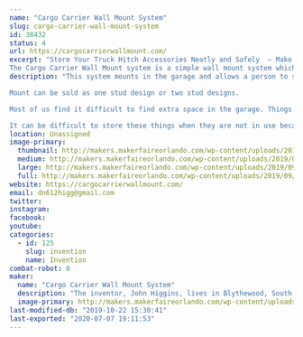 ```yaml
---
name: "Cargo Carrier Wall Mount System"
slug: cargo-carrier-wall-mount-system
id: 38432
status: 4
url: https://cargocarrierwallmount.com/
excerpt: "Store Your Truck Hitch Accessories Neatly and Safely  – Make Better Use of Space in Your Garage – Quick and Easy to Install
The Cargo Carrier Wall Mount system is a simple wall mount system which takes advantage of cargo carrier systems currently out on the market which attach to a hitch of trucks, and SUV’s. "
description: "This system mounts in the garage and allows a person to store their cargo carrier system on it. If the system has an L bendable shaft that goes into the hitch then it can be utilized in this system to allow for extra storage while mounted on the wall. If it has a straight shaft then the cargo carrier system can be mounted flush with the wall to take up less space. In either instance this system will be able to make better use of your cargo carrier system while it is in storage.

Mount can be sold as one stud design or two stud designs.

Most of us find it difficult to find extra space in the garage. Things just stack up over time and sooner than you think there is no more room. People collect things for convenience and later use which can take up drastic amounts of room and storage space. Cargo Carriers are very popular when someone needs additional room to haul things without adding a trailer or something else to their vehicle.

It can be difficult to store these things when they are not in use because of their size and odd shapes. Since wall space tends to be the biggest asset in a garage why not make use of it? Attach the Cargo Carrier Wall Mount system and get the most of your carrier and wall space storage.This product would be low cost on the retail shelf and could sell in any big box, specialty stores and online making it a high volume sales product."
location: Unassigned
image-primary:
  thumbnail: http://makers.makerfaireorlando.com/wp-content/uploads/2019/09/Banner-2-1-150x150.png
  medium: http://makers.makerfaireorlando.com/wp-content/uploads/2019/09/Banner-2-1-300x169.png
  large: http://makers.makerfaireorlando.com/wp-content/uploads/2019/09/Banner-2-1-1024x576.png
  full: http://makers.makerfaireorlando.com/wp-content/uploads/2019/09/Banner-2-1.png
website: https://cargocarrierwallmount.com/
email: dn612higg@gmail.com
twitter: 
instagram: 
facebook: 
youtube: 
categories:
  - id: 125
    slug: invention
    name: Invention
combat-robot: 0
maker:
  name: "Cargo Carrier Wall Mount System"
  description: "The inventor, John Higgins, lives in Blythewood, South Carolina and had an idea for a better way to store your cargo carried system. David co-inventor brother of John. David lives in Port St. Lucie, FL. John has a utility patent application filed and had the invention designed properly so that he may see success with this great idea and turn it into a real product. He is actively seeking a company that would have an interest in licensing the product for a royalty."
  image-primary: http://makers.makerfaireorlando.com/wp-content/uploads/2019/09/Banner-2-1024x576.png
last-modified-db: "2019-10-22 15:30:41"
last-exported: "2020-07-07 19:11:53"
---
```

